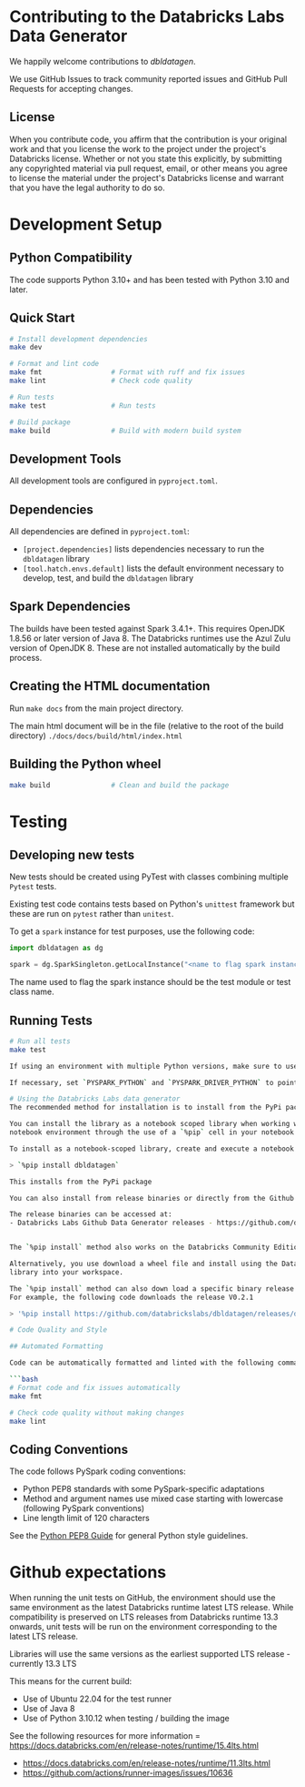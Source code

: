 # Contributing to the Databricks Labs Data Generator
We happily welcome contributions to *dbldatagen*. 

We use GitHub Issues to track community reported issues and GitHub Pull Requests for accepting changes.

## License

When you contribute code, you affirm that the contribution is your original work and that you 
license the work to the project under the project's Databricks license. Whether or not you 
state this explicitly, by submitting any copyrighted material via pull request, email, or 
other means you agree to license the material under the project's Databricks license and 
warrant that you have the legal authority to do so.

# Development Setup

## Python Compatibility

The code supports Python 3.10+ and has been tested with Python 3.10 and later.

## Quick Start

```bash
# Install development dependencies
make dev

# Format and lint code
make fmt                 # Format with ruff and fix issues
make lint                # Check code quality

# Run tests
make test                # Run tests

# Build package
make build               # Build with modern build system
```

## Development Tools

All development tools are configured in `pyproject.toml`.

## Dependencies

All dependencies are defined in `pyproject.toml`:

- `[project.dependencies]` lists dependencies necessary to run the `dbldatagen` library
- `[tool.hatch.envs.default]` lists the default environment necessary to develop, test, and build the `dbldatagen` library

## Spark Dependencies

The builds have been tested against Spark 3.4.1+. This requires OpenJDK 1.8.56 or later version of Java 8.
The Databricks runtimes use the Azul Zulu version of OpenJDK 8.
These are not installed automatically by the build process.

## Creating the HTML documentation

Run  `make docs` from the main project directory.

The main html document will be in the file (relative to the root of the build directory)
 `./docs/docs/build/html/index.html`

## Building the Python wheel

```bash
make build               # Clean and build the package
```

# Testing 

## Developing new tests
New tests should be created using PyTest with classes combining multiple `Pytest` tests.

Existing test code contains tests based on Python's `unittest` framework but these are 
run on `pytest` rather than `unitest`. 

To get a  `spark` instance for test purposes, use the following code:

```python
import dbldatagen as dg

spark = dg.SparkSingleton.getLocalInstance("<name to flag spark instance>")
```

The name used to flag the spark instance should be the test module or test class name. 

## Running Tests

```bash
# Run all tests
make test

If using an environment with multiple Python versions, make sure to use virtual env or similar to pick up correct python versions.

If necessary, set `PYSPARK_PYTHON` and `PYSPARK_DRIVER_PYTHON` to point to correct versions of Python.

# Using the Databricks Labs data generator
The recommended method for installation is to install from the PyPi package

You can install the library as a notebook scoped library when working within the Databricks 
notebook environment through the use of a `%pip` cell in your notebook.

To install as a notebook-scoped library, create and execute a notebook cell with the following text:

> `%pip install dbldatagen`

This installs from the PyPi package

You can also install from release binaries or directly from the Github sources.

The release binaries can be accessed at:
- Databricks Labs Github Data Generator releases - https://github.com/databrickslabs/dbldatagen/releases


The `%pip install` method also works on the Databricks Community Edition.

Alternatively, you use download a wheel file and install using the Databricks install mechanism to install a wheel based
library into your workspace.

The `%pip install` method can also down load a specific binary release.
For example, the following code downloads the release V0.2.1

> '%pip install https://github.com/databrickslabs/dbldatagen/releases/download/v021/dbldatagen-0.2.1-py3-none-any.whl'

# Code Quality and Style

## Automated Formatting

Code can be automatically formatted and linted with the following commands:

```bash
# Format code and fix issues automatically
make fmt

# Check code quality without making changes
make lint
```

## Coding Conventions

The code follows PySpark coding conventions:
- Python PEP8 standards with some PySpark-specific adaptations
- Method and argument names use mixed case starting with lowercase (following PySpark conventions)
- Line length limit of 120 characters

See the [Python PEP8 Guide](https://peps.python.org/pep-0008/) for general Python style guidelines.

# Github expectations
When running the unit tests on GitHub, the environment should use the same environment as the latest Databricks
runtime latest LTS release. While compatibility is preserved on LTS releases from Databricks runtime 13.3 onwards, 
unit tests will be run on the environment corresponding to the latest LTS release. 

Libraries will use the same versions as the earliest supported LTS release - currently 13.3 LTS

This means for the current build:

- Use of Ubuntu 22.04 for the test runner
- Use of Java 8
- Use of Python 3.10.12 when testing / building the image

See the following resources for more information
= https://docs.databricks.com/en/release-notes/runtime/15.4lts.html
- https://docs.databricks.com/en/release-notes/runtime/11.3lts.html
- https://github.com/actions/runner-images/issues/10636

